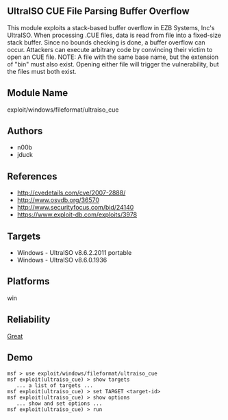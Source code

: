 ## UltraISO CUE File Parsing Buffer Overflow

This module exploits a stack-based buffer overflow in EZB 
Systems, Inc's UltraISO. When processing .CUE files, data is 
read from file into a fixed-size stack buffer. Since no 
bounds checking is done, a buffer overflow can occur. 
Attackers can execute arbitrary code by convincing their 
victim to open an CUE file. NOTE: A file with the same base 
name, but the extension of "bin" must also exist. Opening 
either file will trigger the vulnerability, but the files 
must both exist.


## Module Name
exploit/windows/fileformat/ultraiso_cue

## Authors
* n00b
* jduck


## References
* http://cvedetails.com/cve/2007-2888/
* http://www.osvdb.org/36570
* http://www.securityfocus.com/bid/24140
* https://www.exploit-db.com/exploits/3978



## Targets
* Windows - UltraISO v8.6.2.2011 portable
* Windows - UltraISO v8.6.0.1936


## Platforms
win

## Reliability
[Great](https://github.com/rapid7/metasploit-framework/wiki/Exploit-Ranking)

## Demo

```
msf > use exploit/windows/fileformat/ultraiso_cue
msf exploit(ultraiso_cue) > show targets
   ... a list of targets ...
msf exploit(ultraiso_cue) > set TARGET <target-id>
msf exploit(ultraiso_cue) > show options
   ... show and set options ...
msf exploit(ultraiso_cue) > run
```
    
    